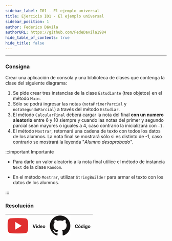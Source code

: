 ```yaml
---
sidebar_label: I01 - El ejemplo universal
title: Ejercicio I01 - El ejemplo universal
sidebar_position: 1
author: Federico Dávila
authorURL: https://github.com/FedeDavila1984
hide_table_of_contents: true
hide_title: false
---
```

---
### Consigna
Crear una aplicación de consola y una biblioteca de clases que contenga la clase del siguiente diagrama:



1. Se pide crear tres instancias de la clase `Estudiante` (tres objetos) en el método `Main`. 
3. Sólo se podrá ingresar las notas (`notaPrimerParcial` y `notaSegundoParcial`) a través del método `Estudiar`.
4. El método `CalcularFinal` deberá cargar la nota del final **con un numero aleatorio** entre 6 y 10 siempre y cuando las notas del primer y segundo parcial sean mayores o iguales a 4, caso contrario la inicializará con `-1`.
5. El método `Mostrar`, retornará una cadena de texto con todos los datos de los alumnos. La nota final se mostrará sólo si es distinto de -1, caso contrario se mostrará la leyenda "*Alumno desaprobado*".


:::important Importante

* Para darle un valor aleatorio a la nota final utilice el método de instancia `Next` de la clase `Random`.

* En el método `Mostrar`, utilizar `StringBuilder` para armar el texto con los datos de los alumnos. 

:::

### Resolución
| ![img](/base/youtube.svg) | Video | ![img](/base/github.svg) | Código |
| :-----------------------: | :---: | :----------------------: | :----: |
